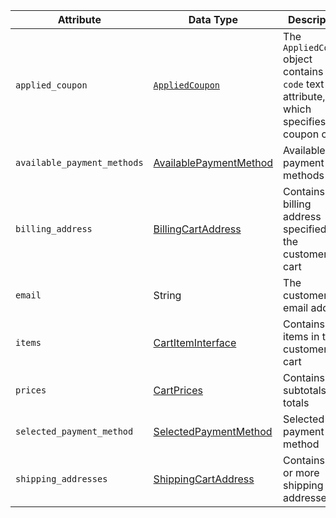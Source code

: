 Attribute |  Data Type | Description
--- | --- | ---
`applied_coupon` | [`AppliedCoupon`][AppliedCoupon] | The `AppliedCoupon` object contains the `code` text attribute, which specifies the coupon code
`available_payment_methods` | [AvailablePaymentMethod][AvailablePaymentMethod] | Available payment methods
`billing_address` | [BillingCartAddress][BillingCartAddress] | Contains the billing address specified in the customer's cart
`email` | String | The customer's email address
`items` | [CartItemInterface][CartItemInterface] | Contains the items in the customer's cart
`prices` | [CartPrices][CartPrices] | Contains subtotals and totals
`selected_payment_method` | [SelectedPaymentMethod][SelectedPaymentMethod] | Selected payment method
`shipping_addresses` | [ShippingCartAddress][ShippingCartAddress] | Contains one or more shipping addresses

[AppliedCoupon]: {{page.baseurl}}/graphql/reference/quote.html#AppliedCoupon
[AvailablePaymentMethod]: {{page.baseurl}}/graphql/reference/quote.html#AvailablePaymentMethod
[BillingCartAddress]: {{page.baseurl}}/graphql/reference/quote.html#BillingCartAddress
[CartItemInterface]: {{page.baseurl}}/graphql/reference/quote.html#CartItemInterface
[CartPrices]: {{page.baseurl}}/graphql/reference/quote.html#CartPrices
[SelectedPaymentMethod]: {{page.baseurl}}/graphql/reference/quote.html#SelectedPaymentMethod
[ShippingCartAddress]: {{page.baseurl}}/graphql/reference/quote.html#ShippingCartAddress
